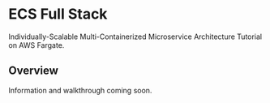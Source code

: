 # ECS Full Stack

Individually-Scalable Multi-Containerized Microservice Architecture Tutorial on AWS Fargate.

## Overview

Information and walkthrough coming soon.
